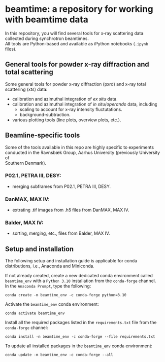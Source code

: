 # beamtime: a repository for working with beamtime data
In this repository, you will find several tools for x-ray scattering data  
collected during synchrotron beamtimes.  
All tools are Python-based and available as iPython notebooks (`.ipynb` files).

## General tools for powder x-ray diffraction and total scattering
Some general tools for powder x-ray diffraction (pxrd) and x-ray total  
scattering (xts) data:
- calibration and azimuthal integration of *ex situ* data.
- calibration and azimuthal integration of *in situ*/*operando* data, including
    - scaling to account for x-ray intensity fluctutations.
    - background-subtraction.
- various plotting tools (line plots, overview plots, etc.).

## Beamline-specific tools
Some of the tools available in this repo are highly specific to experiments  
conducted in the Ravnsbæk Group, Aarhus University (previously University of  
Southern Denmark). 

### P02.1, PETRA III, DESY:
- merging subframes from P02.1, PETRA III, DESY.

### DanMAX, MAX IV:
- extrating .tif images from .h5 files from DanMAX, MAX IV.

### Balder, MAX IV:
- sorting, merging, etc., files from Balder, MAX IV.

## Setup and installation
The following setup and installation guide is applicable for conda  
distributions, i.e., Anaconda and Miniconda.

If not already created, create a new dedicated conda environment called  
`beamtime_env` with a `Python 3.10` installation from the `conda-forge` channel.  
In the `Anaconda Prompt`, type the following:
```
conda create -n beamtime_env -c conda-forge python=3.10
```
Activate the `beamtime_env` conda environment:
```
conda activate beamtime_env
```
Install all the required packages listed in the `requirements.txt` file from the  
`conda-forge` channel:
```
conda install -n beamtime_env -c conda-forge --file requirements.txt
```
To update all installed packages in the `beamtime_env` conda environment:
```
conda update -n beamtime_env -c conda-forge --all
```

